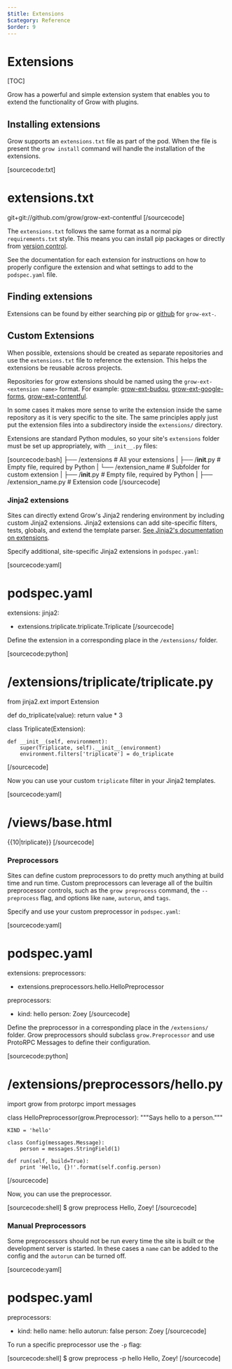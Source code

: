 ```yaml
---
$title: Extensions
$category: Reference
$order: 9
---
```

# Extensions

[TOC]

Grow has a powerful and simple extension system that enables you to extend the functionality of Grow with plugins.

## Installing extensions

Grow supports an `extensions.txt` file as part of the pod. When the file is present the `grow install` command will handle the installation of the extensions.

[sourcecode:txt]
# extensions.txt
git+git://github.com/grow/grow-ext-contentful
[/sourcecode]

The `extensions.txt` follows the same format as a normal pip `requirements.txt` style. This means you can install pip packages or directly from [version control](https://pip.pypa.io/en/stable/reference/pip_install/#vcs-support).

See the documentation for each extension for instructions on how to properly configure the extension and what settings to add to the `podspec.yaml` file.

## Finding extensions

Extensions can be found by either searching pip or [github](https://github.com/search?q=%22grow-ext-%22&type=Repositories&utf8=%E2%9C%93) for `grow-ext-`.

## Custom Extensions

When possible, extensions should be created as separate repositories and use the `extensions.txt` file to reference the extension. This helps the extensions be reusable across projects.

Repositories for grow extensions should be named using the `grow-ext-<extension name>` format. For example: [grow-ext-budou](https://github.com/grow/grow-ext-budou), [grow-ext-google-forms](https://github.com/grow/grow-ext-google-forms), [grow-ext-contentful](https://github.com/grow/grow-ext-contentful).

In some cases it makes more sense to write the extension inside the same repository as it is very specific to the site. The same principles apply just put the extension files into a subdirectory inside the `extensions/` directory.

Extensions are standard Python modules, so your site's `extensions` folder must be set up appropriately, with `__init__.py` files:

[sourcecode:bash]
├──  /extensions                   # All your extensions
|    ├──  /__init__.py             # Empty file, required by Python
|    └──  /extension_name          # Subfolder for custom extension
|         ├──  /__init__.py        # Empty file, required by Python
|         ├──  /extension_name.py  # Extension code
[/sourcecode]

### Jinja2 extensions

Sites can directly extend Grow's Jinja2 rendering environment by including custom Jinja2 extensions. Jinja2 extensions can add site-specific filters, tests, globals, and extend the template parser. [See Jinja2's documentation on extensions](http://jinja.pocoo.org/docs/extensions/).

Specify additional, site-specific Jinja2 extensions in `podspec.yaml`:

[sourcecode:yaml]
# podspec.yaml
extensions:
  jinja2:
  - extensions.triplicate.triplicate.Triplicate
[/sourcecode]

Define the extension in a corresponding place in the `/extensions/` folder.

[sourcecode:python]
# /extensions/triplicate/triplicate.py

from jinja2.ext import Extension


def do_triplicate(value):
    return value * 3


class Triplicate(Extension):

    def __init__(self, environment):
        super(Triplicate, self).__init__(environment)
        environment.filters['triplicate'] = do_triplicate
[/sourcecode]

Now you can use your custom `triplicate` filter in your Jinja2 templates.

[sourcecode:yaml]
# /views/base.html

{{10|triplicate}}
[/sourcecode]

### Preprocessors

Sites can define custom preprocessors to do pretty much anything at build time and run time. Custom preprocessors can leverage all of the builtin preprocessor controls, such as the `grow preprocess` command, the `--preprocess` flag, and options like `name`, `autorun`, and `tags`.

Specify and use your custom preprocessor in `podspec.yaml`:

[sourcecode:yaml]
# podspec.yaml

extensions:
  preprocessors:
  - extensions.preprocessors.hello.HelloPreprocessor

preprocessors:
- kind: hello
  person: Zoey
[/sourcecode]

Define the preprocessor in a corresponding place in the `/extensions/` folder. Grow preprocessors should subclass `grow.Preprocessor` and use ProtoRPC Messages to define their configuration.

[sourcecode:python]
# /extensions/preprocessors/hello.py

import grow
from protorpc import messages


class HelloPreprocessor(grow.Preprocessor):
    """Says hello to a person."""

    KIND = 'hello'

    class Config(messages.Message):
        person = messages.StringField(1)

    def run(self, build=True):
        print 'Hello, {}!'.format(self.config.person)
[/sourcecode]

Now, you can use the preprocessor.

[sourcecode:shell]
$ grow preprocess
Hello, Zoey!
[/sourcecode]

### Manual Preprocessors

Some preprocessors should not be run every time the site is built or the development server is started. In these cases a `name` can be added to the config and the `autorun` can be turned off.

[sourcecode:yaml]
# podspec.yaml
preprocessors:
- kind: hello
  name: hello
  autorun: false
  person: Zoey
[/sourcecode]

To run a specific preprocessor use the `-p` flag:

[sourcecode:shell]
$ grow preprocess -p hello
Hello, Zoey!
[/sourcecode]
